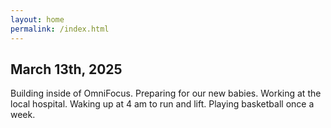 ```yaml
---
layout: home
permalink: /index.html
---
```


## March 13th, 2025

Building inside of OmniFocus. Preparing for our new babies. Working at the local hospital. Waking up at 4 am to run and lift. Playing basketball once a week.